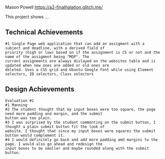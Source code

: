 Mason Powell https://a2-finalhalation.glitch.me/

This project shows ...
## Technical Achievements

    #1 Single Page web application that can add an assigment with a subject and deadline, with a derived field of 
    priority (high or low) based on if the assignment is CS or not and the name of the assigment being "MQP". The
    current assignments are always dislayed on the websites table and is updated when new ones are added or old ones are
    deleted. Uses a CSS grid and Ubuntu Google Font while using Element selectors, ID selectors, Class selectors




## Design Achievements

    Evaluation #1
    #1 Manning
    #2 The student thought that my input boxes were too square, the page need more padding and margin, and the submit
    button was too plain.
    #3 I was surprised by the student commenting on the submit button, I thought a plain submit button fit the look of 
    website. I thought that since my input boxes were squares the submit button would complement it.
    #4 I would definitely go back and add more padding amd margins to the page. I would also go ahead and redesign the 
    input boxes to be smaller and maybe rounded along with the submit button. 
